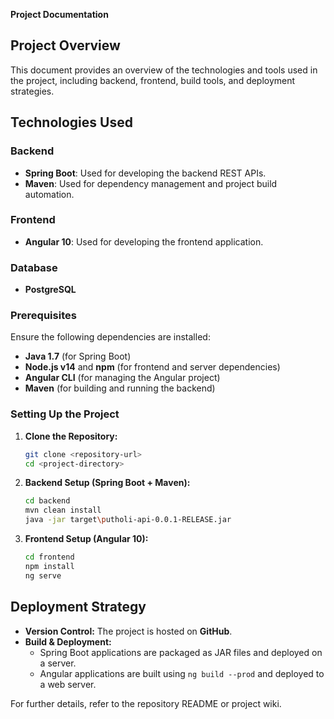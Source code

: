 **Project Documentation**

## Project Overview

This document provides an overview of the technologies and tools used in the project, including backend, frontend, build tools, and deployment strategies.

## Technologies Used

### Backend

- **Spring Boot**: Used for developing the backend REST APIs.
- **Maven**: Used for dependency management and project build automation.

### Frontend

- **Angular 10**: Used for developing the frontend application.

### Database

- **PostgreSQL**


### Prerequisites

Ensure the following dependencies are installed:

- **Java 1.7** (for Spring Boot)
- **Node.js v14** and **npm** (for frontend and server dependencies)
- **Angular CLI** (for managing the Angular project)
- **Maven** (for building and running the backend)

### Setting Up the Project

1. **Clone the Repository:**

   ```sh
   git clone <repository-url>
   cd <project-directory>
   ```

2. **Backend Setup (Spring Boot + Maven):**

   ```sh
   cd backend
   mvn clean install
   java -jar target\putholi-api-0.0.1-RELEASE.jar 
   ```

3. **Frontend Setup (Angular 10):**

   ```sh
   cd frontend
   npm install
   ng serve
   ```


## Deployment Strategy

- **Version Control:** The project is hosted on **GitHub**.
- **Build & Deployment:**
  - Spring Boot applications are packaged as JAR files and deployed on a server.
  - Angular applications are built using `ng build --prod` and deployed to a web server.


For further details, refer to the repository README or project wiki.

